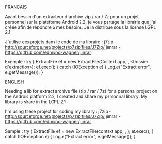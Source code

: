FRANCAIS

Ayant besoin d'un extracteur d'archive zip / rar / 7z pour un projet personnel sur la plateforme Android 2.2, je vous partage la librairie que j'ai créée afin de répondre à mes besoins. Je la distribue sous la license LGPL 2.1

J'utilise ces projets dans le code de ma libraire :
j7zip  - http://sourceforge.net/projects/p7zip/files/J7Zip/
junrar - https://github.com/edmund-wagner/junrar

Exemple :
try {
	ExtractFile ef = new ExtractFile(Context app, <fichier archive>, <Dossier d'extraction>);
	ef.exec();
} catch (IOException e) {
	Log.e("Extract error", e.getMessage());
}

ENGLISH

Needing a lib for extract archive file (zip / rar / 7z) for a personal project on the Android platform 2.2, I created and share my personnal library. My library is share in the LGPL 2.1

I'm using these project for coding my library :
j7zip  - http://sourceforge.net/projects/p7zip/files/J7Zip/
junrar - https://github.com/edmund-wagner/junrar

Sample : 
try {
	ExtractFile ef = new ExtractFile(context app, <archive file>, <output directory>);
	ef.exec();
} catch (IOException e) {
	Log.e("Extract error", e.getMessage());
}

